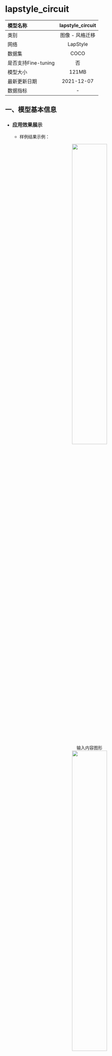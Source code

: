 # lapstyle_circuit

|模型名称|lapstyle_circuit|
| :--- | :---: |
|类别|图像 - 风格迁移|
|网络|LapStyle|
|数据集|COCO|
|是否支持Fine-tuning|否|
|模型大小|121MB|
|最新更新日期|2021-12-07|
|数据指标|-|


## 一、模型基本信息  

- ### 应用效果展示
  - 样例结果示例：
    <p align="center">
    <img src="https://user-images.githubusercontent.com/22424850/144995283-77ddba45-9efe-4f72-914c-1bff734372ed.png"  width = "50%"  hspace='10'/>
    <br />
    输入内容图形
    <br />
    <img src="https://user-images.githubusercontent.com/22424850/144997574-8b4028ad-d871-4caf-87d1-191582bba805.jpg"  width = "50%" hspace='10'/>
    <br />
    输入风格图形
    <br />
    <img src="https://user-images.githubusercontent.com/22424850/144997589-407a12b9-95bf-44e7-b558-b1026ef3cd5a.png"  width = "50%"  hspace='10'/>
    <br />
    输出图像
     <br />
    </p>

- ### 模型介绍

  - LapStyle--拉普拉斯金字塔风格化网络，是一种能够生成高质量风格化图的快速前馈风格化网络，能渐进地生成复杂的纹理迁移效果，同时能够在512分辨率下达到100fps的速度。可实现多种不同艺术风格的快速迁移，在艺术图像生成、滤镜等领域有广泛的应用。

  - 更多详情参考：[Drafting and Revision: Laplacian Pyramid Network for Fast High-Quality Artistic Style Transfer](https://arxiv.org/pdf/2104.05376.pdf)



## 二、安装

- ### 1、环境依赖  
  - ppgan

- ### 2、安装

  - ```shell
    $ hub install lapstyle_circuit
    ```
  - 如您安装时遇到问题，可参考：[零基础windows安装](../../../../../docs/docs_ch/get_start/windows_quickstart.md)
 | [零基础Linux安装](../../../../../docs/docs_ch/get_start/linux_quickstart.md) | [零基础MacOS安装](../../../../../docs/docs_ch/get_start/mac_quickstart.md)

## 三、模型API预测

- ### 1、命令行预测

  - ```shell
    # Read from a file
    $ hub run lapstyle_circuit --content "/PATH/TO/IMAGE" --style "/PATH/TO/IMAGE1"
    ```
  - 通过命令行方式实现风格转换模型的调用，更多请见 [PaddleHub命令行指令](../../../../docs/docs_ch/tutorial/cmd_usage.rst)

- ### 2、预测代码示例

  - ```python
    import paddlehub as hub

    module = hub.Module(name="lapstyle_circuit")
    content = cv2.imread("/PATH/TO/IMAGE")
    style = cv2.imread("/PATH/TO/IMAGE1")
    results = module.style_transfer(images=[{'content':content, 'style':style}], output_dir='./transfer_result', use_gpu=True)
    ```

- ### 3、API

  - ```python
    style_transfer(images=None, paths=None, output_dir='./transfer_result/', use_gpu=False, visualization=True)
    ```
    - 风格转换API。

    - **参数**

      - images (list[dict]): data of images, 每一个元素都为一个 dict，有关键字 content, style, 相应取值为：
        - content (numpy.ndarray): 待转换的图片，shape 为 \[H, W, C\]，BGR格式；<br/>
        - style (numpy.ndarray) : 风格图像，shape为 \[H, W, C\]，BGR格式；<br/>
      - paths (list[str]): paths to images, 每一个元素都为一个dict, 有关键字 content, style, 相应取值为：
        - content (str): 待转换的图片的路径；<br/>
        - style (str) : 风格图像的路径；<br/>
      - output\_dir (str): 结果保存的路径； <br/>
      - use\_gpu (bool): 是否使用 GPU；<br/>
      - visualization(bool): 是否保存结果到本地文件夹


## 四、服务部署

- PaddleHub Serving可以部署一个在线图像风格转换服务。

- ### 第一步：启动PaddleHub Serving

  - 运行启动命令：
  - ```shell
    $ hub serving start -m lapstyle_circuit
    ```

  - 这样就完成了一个图像风格转换的在线服务API的部署，默认端口号为8866。

  - **NOTE:** 如使用GPU预测，则需要在启动服务之前，请设置CUDA\_VISIBLE\_DEVICES环境变量，否则不用设置。

- ### 第二步：发送预测请求

  - 配置好服务端，以下数行代码即可实现发送预测请求，获取预测结果

  - ```python
    import requests
    import json
    import cv2
    import base64


    def cv2_to_base64(image):
      data = cv2.imencode('.jpg', image)[1]
      return base64.b64encode(data.tostring()).decode('utf8')

    # 发送HTTP请求
    data = {'images':[{'content': cv2_to_base64(cv2.imread("/PATH/TO/IMAGE")), 'style': cv2_to_base64(cv2.imread("/PATH/TO/IMAGE1"))}]}
    headers = {"Content-type": "application/json"}
    url = "http://127.0.0.1:8866/predict/lapstyle_circuit"
    r = requests.post(url=url, headers=headers, data=json.dumps(data))

    # 打印预测结果
    print(r.json()["results"])

## 五、更新历史

* 1.0.0

  初始发布

  - ```shell
    $ hub install lapstyle_circuit==1.0.0
    ```

